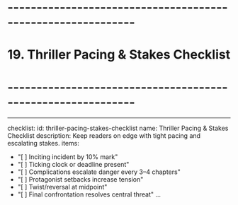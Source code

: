 <!-- Powered by XIAOMA™ Core -->

# ------------------------------------------------------------

# 19. Thriller Pacing & Stakes Checklist

# ------------------------------------------------------------

---

checklist:
id: thriller-pacing-stakes-checklist
name: Thriller Pacing & Stakes Checklist
description: Keep readers on edge with tight pacing and escalating stakes.
items:

- "[ ] Inciting incident by 10% mark"
- "[ ] Ticking clock or deadline present"
- "[ ] Complications escalate danger every 3–4 chapters"
- "[ ] Protagonist setbacks increase tension"
- "[ ] Twist/reversal at midpoint"
- "[ ] Final confrontation resolves central threat"
  ...
